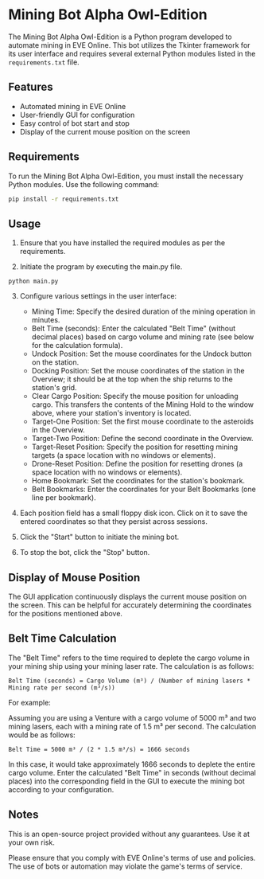 # Mining Bot Alpha Owl-Edition

The Mining Bot Alpha Owl-Edition is a Python program developed to automate mining in EVE Online. This bot utilizes the Tkinter framework for its user interface and requires several external Python modules listed in the `requirements.txt` file.

## Features

- Automated mining in EVE Online
- User-friendly GUI for configuration
- Easy control of bot start and stop
- Display of the current mouse position on the screen

## Requirements

To run the Mining Bot Alpha Owl-Edition, you must install the necessary Python modules. Use the following command:

```bash
pip install -r requirements.txt
```

## Usage

1. Ensure that you have installed the required modules as per the requirements.

2. Initiate the program by executing the main.py file.
```
python main.py
```
3. Configure various settings in the user interface:

   - Mining Time: Specify the desired duration of the mining operation in minutes.
   - Belt Time (seconds): Enter the calculated "Belt Time" (without decimal places) based on cargo volume and mining rate (see below for the calculation formula).
   - Undock Position: Set the mouse coordinates for the Undock button on the station.
   - Docking Position: Set the mouse coordinates of the station in the Overview; it should be at the top when the ship returns to the station's grid.
   - Clear Cargo Position: Specify the mouse position for unloading cargo. This transfers the contents of the Mining Hold to the window above, where your station's inventory is located.
   - Target-One Position: Set the first mouse coordinate to the asteroids in the Overview.
   - Target-Two Position: Define the second coordinate in the Overview.
   - Target-Reset Position: Specify the position for resetting mining targets (a space location with no windows or elements).
   - Drone-Reset Position: Define the position for resetting drones (a space location with no windows or elements).
   - Home Bookmark: Set the coordinates for the station's bookmark.
   - Belt Bookmarks: Enter the coordinates for your Belt Bookmarks (one line per bookmark).

4. Each position field has a small floppy disk icon. Click on it to save the entered coordinates so that they persist across sessions.
   
5. Click the "Start" button to initiate the mining bot.
   
6. To stop the bot, click the "Stop" button.

## Display of Mouse Position
The GUI application continuously displays the current mouse position on the screen. This can be helpful for accurately determining the coordinates for the positions mentioned above.

## Belt Time Calculation
The "Belt Time" refers to the time required to deplete the cargo volume in your mining ship using your mining laser rate. The calculation is as follows:
```
Belt Time (seconds) = Cargo Volume (m³) / (Number of mining lasers * Mining rate per second (m³/s))
```
For example:

Assuming you are using a Venture with a cargo volume of 5000 m³ and two mining lasers, each with a mining rate of 1.5 m³ per second. The calculation would be as follows:
```
Belt Time = 5000 m³ / (2 * 1.5 m³/s) = 1666 seconds
```
In this case, it would take approximately 1666 seconds to deplete the entire cargo volume. Enter the calculated "Belt Time" in seconds (without decimal places) into the corresponding field in the GUI to execute the mining bot according to your configuration.

## Notes
This is an open-source project provided without any guarantees. Use it at your own risk.

Please ensure that you comply with EVE Online's terms of use and policies. The use of bots or automation may violate the game's terms of service.



